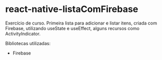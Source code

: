 # react-native-listaComFirebase

Exercício de curso. Primeira lista para adicionar e listar itens, criada com Firebase, utilizando useState e useEffect, alguns recursos como ActivityIndicator.

Bibliotecas utilizadas:
- Firebase
